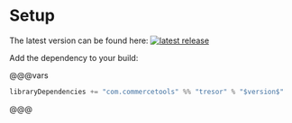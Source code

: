 # Setup

The latest version can be found here: [![latest release](https://img.shields.io/maven-central/v/com.commercetools/tresor_2.13.svg?label=Maven%20Central)](https://search.maven.org/search?q=g:com.commercetools%20AND%20a:tresor*)

Add the dependency to your build:

@@@vars
```scala
libraryDependencies += "com.commercetools" %% "tresor" % "$version$"
```
@@@

